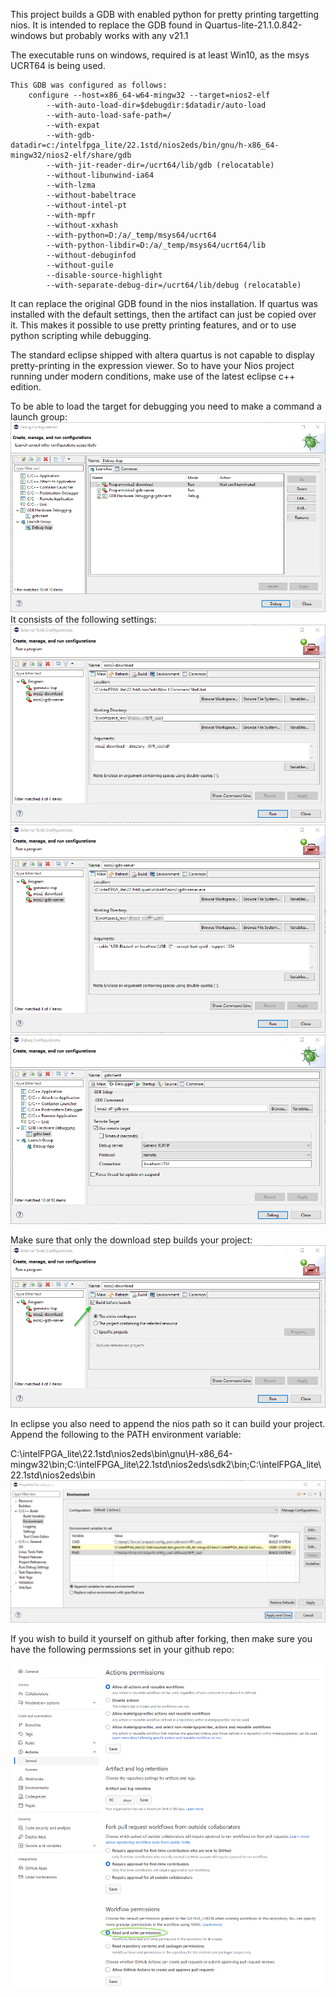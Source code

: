 This project builds a GDB with enabled python for pretty printing targetting nios.
It is intended to replace the GDB found in Quartus-lite-21.1.0.842-windows but probably works with any v21.1

The executable runs on windows, required is at least Win10, as the msys UCRT64 is being used.
```
This GDB was configured as follows:
	configure --host=x86_64-w64-mingw32 --target=nios2-elf
		--with-auto-load-dir=$debugdir:$datadir/auto-load
		--with-auto-load-safe-path=/
		--with-expat
		--with-gdb-datadir=c:/intelfpga_lite/22.1std/nios2eds/bin/gnu/h-x86_64-mingw32/nios2-elf/share/gdb
		--with-jit-reader-dir=/ucrt64/lib/gdb (relocatable)
		--without-libunwind-ia64
		--with-lzma
		--without-babeltrace
		--without-intel-pt
		--with-mpfr
		--without-xxhash
		--with-python=D:/a/_temp/msys64/ucrt64
		--with-python-libdir=D:/a/_temp/msys64/ucrt64/lib
		--without-debuginfod
		--without-guile
		--disable-source-highlight
		--with-separate-debug-dir=/ucrt64/lib/debug (relocatable)
```
  

 It can replace the original GDB found in the nios installation.
 If quartus was installed with the default settings, then the artifact can just be copied over it.
This makes it possible to use pretty printing features, and or to use python scripting while debugging.

The standard eclipse shipped with altera quartus is not capable to display pretty-printing in the expression viewer.
So to have your Nios project running under modern conditions, make use of the latest eclipse c++ edition.
 
 To be able to load the target for debugging you need to make a command a launch group:
 ![Launch Group](launch-group.png)
 It consists of the following settings:
 ![Download](download.png)
 ![GDB server](gdb-server.png)
 ![GDB](gdb.png)

Make sure that only the download step builds your project:
![Download build](download-build.png)
 
 In eclipse you also need to append the nios path so it can build your project.
Append the following to the PATH environment variable:

C:\intelFPGA_lite\22.1std\nios2eds\bin\gnu\H-x86_64-mingw32\bin;C:\intelFPGA_lite\22.1std\nios2eds\sdk2\bin;C:\intelFPGA_lite\22.1std\nios2eds\bin
![Eclipse path](path.png)

 If you wish to build it yourself on github after forking, then make sure you have the following permssions set in your github repo:

![Permissions](permissions.png)